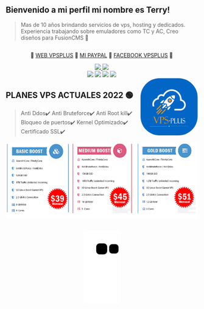 ## Bienvenido a mi perfil mi nombre es Terry!
> Mas de 10 años brindando servicios de vps, hosting y dedicados. Experiencia trabajando sobre emuladores como TC y AC, Creo diseños para FusionCMS 🚀
## 
<p align="center">
  💠
  <a href="https://www.vps-plus.net/index.php">WEB VPSPLUS</a>
  💠
  <a href="https://www.paypal.me/ClownedX">MI PAYPAL</a>
  💠
  <a href="https://www.facebook.com/vpsplusboostgamers">FACEBOOK VPSPLUS</a>
  💠
</p>
<div align="center">
  <a href="https://github.com/clowneddev">
  <img height="180em" src="https://github-readme-stats.vercel.app/api?username=clowneddev&show_icons=true&theme=dracula&include_all_commits=true&count_private=true"/>
    <img height="180em" src="https://github-readme-stats.vercel.app/api/top-langs/?username=clowneddev&layout=compact&langs_count=7&theme=dracula"/>
</div>
<div align="center">
  <a href="https://www.youtube.com/c/ClownedGaming" target="_blank"><img src="https://img.shields.io/badge/YouTube-FF0000?style=for-the-badge&logo=youtube&logoColor=white" target="_blank"></a>
  <a href="https://www.instagram.com/clownedgaming/" target="_blank"><img src="https://img.shields.io/badge/-Instagram-%23E4405F?style=for-the-badge&logo=instagram&logoColor=white" target="_blank"></a>
 	<a href="https://www.twitch.tv/xxclownedxx" target="_blank"><img src="https://img.shields.io/badge/Twitch-9146FF?style=for-the-badge&logo=twitch&logoColor=white" target="_blank"></a>
 <a href="https://discord.gg/vECY9ZCkGN" target="_blank"><img src="https://img.shields.io/badge/Discord-7289DA?style=for-the-badge&logo=discord&logoColor=white" target="_blank"></a> 
</div>
<img align="right" height="150" style="border-radius:50px;" src="https://github.com/ClownedDev/ClownedDev/blob/master/img/perfil.png?raw=true">
</div>
  
## 

## PLANES VPS ACTUALES 2022 🟢
> Anti Ddos✔️ Anti Bruteforce✔️ Anti Root kill✔️ Bloqueo de puertos✔️ Kernel Optimizado✔️ Certificado SSL✔️
  
<div align="center">
<img height="200em" img src="https://github.com/ClownedDev/ClownedDev/blob/master/newplanwow.jpg?raw=true" alt="WoW-Guerrero">
</div>
  
##   
<div align="center">

![Snake animation](https://github.com/ClownedDev/ClownedDev/blob/output/github-contribution-grid-snake.svg)

</div>
